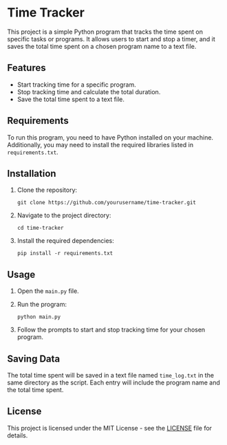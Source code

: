 # Time Tracker

This project is a simple Python program that tracks the time spent on specific tasks or programs. It allows users to start and stop a timer, and it saves the total time spent on a chosen program name to a text file.

## Features

- Start tracking time for a specific program.
- Stop tracking time and calculate the total duration.
- Save the total time spent to a text file.

## Requirements

To run this program, you need to have Python installed on your machine. Additionally, you may need to install the required libraries listed in `requirements.txt`.

## Installation

1. Clone the repository:
   ```
   git clone https://github.com/yourusername/time-tracker.git
   ```

2. Navigate to the project directory:
   ```
   cd time-tracker
   ```

3. Install the required dependencies:
   ```
   pip install -r requirements.txt
   ```

## Usage

1. Open the `main.py` file.
2. Run the program:
   ```
   python main.py
   ```

3. Follow the prompts to start and stop tracking time for your chosen program.

## Saving Data

The total time spent will be saved in a text file named `time_log.txt` in the same directory as the script. Each entry will include the program name and the total time spent.

## License

This project is licensed under the MIT License - see the [LICENSE](LICENSE) file for details.